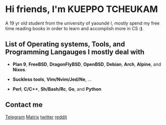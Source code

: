# Hi friends, I'm KUEPPO TCHEUKAM
A 19 yr old student from the university of yaoundé I, mostly spend my free time reading books in order to learn and accomplish more in CS **:)**.

## List of Operating systems, Tools, and Programming Langauges I mostly deal with

- **Plan 9**, **FreeBSD**, **DragonFlyBSD**, **OpenBSD**, **Debian**, **Arch**, **Alpine**, and **Nixos**.

- **Suckless tools**, **Vim/Nvim/Jed/Ne**, ...

- **Perl**, **C/C++**, **Sh/Bash/Rc**, **Go**, and **Python**
## Contact me
 [Telegram](https://t.me/kueppo)   [Matrix](soon)     [twitter](soon)     [reddit](soon)
